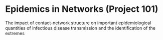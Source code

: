 # Epidemics in Networks (Project 101)
The impact of contact-network structure on important epidemiological quantities of infectious disease transmission and the identification of the extremes
